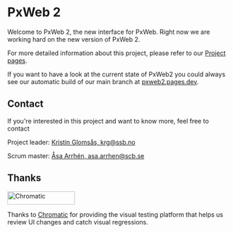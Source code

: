 # PxWeb 2

Welcome to PxWeb 2, the new interface for PxWeb. Right now we are working hard on the new version of PxWeb 2.

For more detailed information about this project, please refer to our [Project pages](https://www.pxtools.net/PxWeb2/).

If you want to have a look at the current state of PxWeb2 you could always see our automatic build of our main branch at [pxweb2.pages.dev](https://pxweb2.pages.dev/).

## Contact

If you're interested in this project and want to know more, feel free to contact

Project leader: [Kristin Glomsås, krg@ssb.no](mailto:krg@ssb.no)

Scrum master: [Åsa Arrhén, asa.arrhen@scb.se](asa.arrhen@scb.se)

## Thanks

<a href="https://www.chromatic.com/"><img src="https://user-images.githubusercontent.com/321738/84662277-e3db4f80-af1b-11ea-88f5-91d67a5e59f6.png" width="153" height="30" alt="Chromatic" /></a>

Thanks to [Chromatic](https://www.chromatic.com/) for providing the visual testing platform that helps us review UI changes and catch visual regressions.
